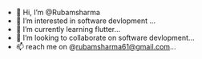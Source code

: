 - 👋 Hi, I’m @Rubamsharma
- 👀 I’m interested in software devlopment ... 
- 🌱 I’m currently learning  flutter...
- 💞️ I’m looking to collaborate on software devlopment...
- 📫 reach me on @rubamsharma61@gmail.com...

<!---
Rubamsharma/Rubamsharma is a ✨ special ✨ repository because its `README.md` (this file) appears on your GitHub profile.
You can click the Preview link to take a look at your changes.
--->
